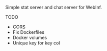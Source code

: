 Simple stat server and chat server for WebInf.

TODO

- CORS
- Fix Dockerfiles
- Docker volumes
- Unique key for key col
